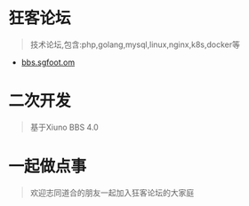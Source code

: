 # 狂客论坛
> 技术论坛,包含:php,golang,mysql,linux,nginx,k8s,docker等

- [bbs.sgfoot.om](http://bbs.sgfoot.com)

# 二次开发
> 基于Xiuno BBS 4.0

# 一起做点事
> 欢迎志同道合的朋友一起加入狂客论坛的大家庭
